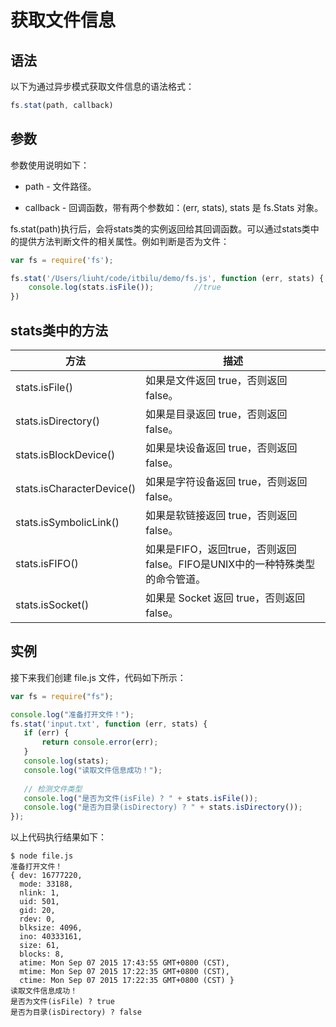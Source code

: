 # 获取文件信息

## 语法

以下为通过异步模式获取文件信息的语法格式：

```js
fs.stat(path, callback)
```

## 参数

参数使用说明如下：

* path - 文件路径。

* callback - 回调函数，带有两个参数如：(err, stats), stats 是 fs.Stats 对象。

fs.stat(path)执行后，会将stats类的实例返回给其回调函数。可以通过stats类中的提供方法判断文件的相关属性。例如判断是否为文件：

```js
var fs = require('fs');

fs.stat('/Users/liuht/code/itbilu/demo/fs.js', function (err, stats) {
    console.log(stats.isFile());         //true
})
```

## stats类中的方法

|方法|描述|
|-|-|
|stats.isFile()|如果是文件返回 true，否则返回 false。|
|stats.isDirectory()|如果是目录返回 true，否则返回 false。|
|stats.isBlockDevice()|如果是块设备返回 true，否则返回 false。|
|stats.isCharacterDevice()|如果是字符设备返回 true，否则返回 false。|
|stats.isSymbolicLink()|如果是软链接返回 true，否则返回 false。|
|stats.isFIFO()|如果是FIFO，返回true，否则返回 false。FIFO是UNIX中的一种特殊类型的命令管道。|
|stats.isSocket()|如果是 Socket 返回 true，否则返回 false。|

## 实例

接下来我们创建 file.js 文件，代码如下所示：

```js
var fs = require("fs");

console.log("准备打开文件！");
fs.stat('input.txt', function (err, stats) {
   if (err) {
       return console.error(err);
   }
   console.log(stats);
   console.log("读取文件信息成功！");
   
   // 检测文件类型
   console.log("是否为文件(isFile) ? " + stats.isFile());
   console.log("是否为目录(isDirectory) ? " + stats.isDirectory());    
});
```

以上代码执行结果如下：

```shell
$ node file.js 
准备打开文件！
{ dev: 16777220,
  mode: 33188,
  nlink: 1,
  uid: 501,
  gid: 20,
  rdev: 0,
  blksize: 4096,
  ino: 40333161,
  size: 61,
  blocks: 8,
  atime: Mon Sep 07 2015 17:43:55 GMT+0800 (CST),
  mtime: Mon Sep 07 2015 17:22:35 GMT+0800 (CST),
  ctime: Mon Sep 07 2015 17:22:35 GMT+0800 (CST) }
读取文件信息成功！
是否为文件(isFile) ? true
是否为目录(isDirectory) ? false
```
